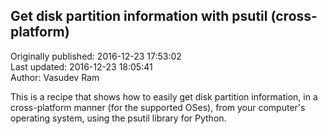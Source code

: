 ## Get disk partition information with psutil  (cross-platform)  
Originally published: 2016-12-23 17:53:02  
Last updated: 2016-12-23 18:05:41  
Author: Vasudev Ram  
  
This is a recipe that shows how to easily get disk partition information, in a cross-platform manner (for the supported OSes), from your computer's operating system, using the psutil library for Python.
